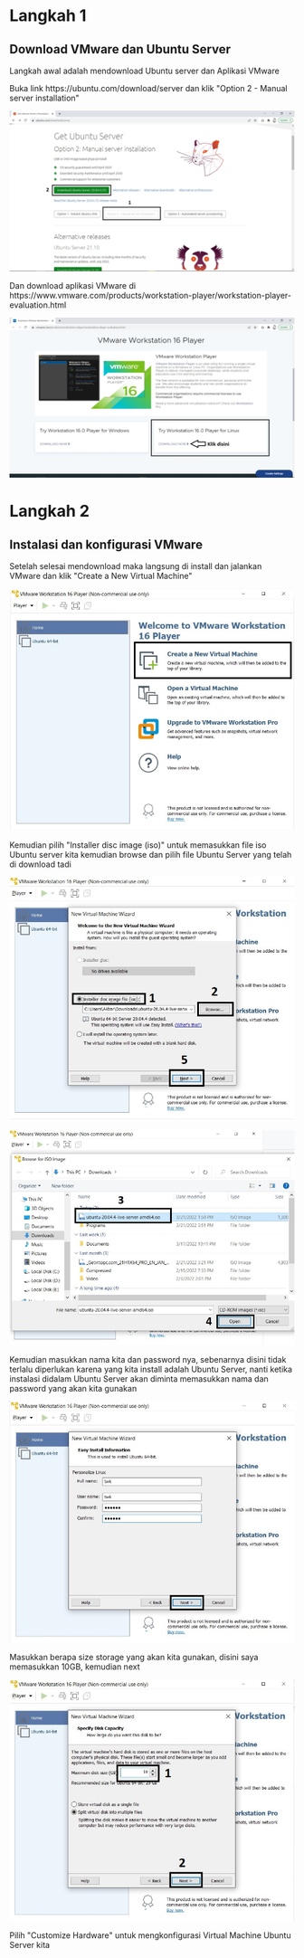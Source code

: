 <h1>Langkah 1</h1>
<h2>Download VMware dan Ubuntu Server</h2>
Langkah awal adalah mendownload Ubuntu server dan Aplikasi VMware <p>
Buka link https://ubuntu.com/download/server dan klik "Option 2 - Manual server installation"<p>
<img src="https://raw.githubusercontent.com/twkakbar/pelatihan/main/week%201/day%201/assets/Screenshot%20(1140).jpg" alt="Alt text" title="Gambar 1"><p>
Dan download aplikasi VMware di https://www.vmware.com/products/workstation-player/workstation-player-evaluation.html<p>
<img src="https://raw.githubusercontent.com/twkakbar/pelatihan/main/week%201/day%201/assets/Screenshot%20(1141).jpg" alt="Alt text" title="Gambar 2"><p>
  
<h1>Langkah 2</h1>
<h2>Instalasi dan konfigurasi VMware</h2>
Setelah selesai mendownload maka langsung di install dan jalankan VMware dan klik "Create a New Virtual Machine"<p>
<img src="https://raw.githubusercontent.com/twkakbar/pelatihan/main/week%201/day%201/assets/gambar3.jpg" alt="Alt text" title="Gambar 3"><p>
Kemudian pilih "Installer disc image (iso)" untuk memasukkan file iso Ubuntu server kita kemudian browse dan pilih file Ubuntu Server yang telah di download tadi<p>
<img src="https://raw.githubusercontent.com/twkakbar/pelatihan/main/week%201/day%201/assets/gambar4.jpg" alt="Alt text" title="Gambar 4"><p>
<img src="https://raw.githubusercontent.com/twkakbar/pelatihan/main/week%201/day%201/assets/gambar5.jpg" alt="Alt text" title="Gambar 5"><p>
Kemudian masukkan nama kita dan password nya, sebenarnya disini tidak terlalu diperlukan karena yang kita install adalah Ubuntu Server, nanti ketika instalasi didalam Ubuntu Server akan diminta memasukkan nama dan password yang akan kita gunakan<p>
<img src="https://raw.githubusercontent.com/twkakbar/pelatihan/main/week%201/day%201/assets/gambar6.jpg" alt="Alt text" title="Gambar 6"><p>
Masukkan berapa size storage yang akan kita gunakan, disini saya memasukkan 10GB, kemudian next<p>
<img src="https://raw.githubusercontent.com/twkakbar/pelatihan/main/week%201/day%201/assets/gambar7.jpg" alt="Alt text" title="Gambar 7"><p>
Pilih "Customize Hardware" untuk mengkonfigurasi Virtual Machine Ubuntu Server kita<p>
<img src="https://raw.githubusercontent.com/twkakbar/pelatihan/main/week%201/day%201/assets/gambar8jpg" alt="Alt text" title="Gambar 8><p>
Kemudian untuk Memory masukkan 2GB, Processor 2 Core, dan pada bagian Network Adapter pilih "NAT"
<img src="https://raw.githubusercontent.com/twkakbar/pelatihan/main/week%201/day%201/assets/gambar5.jpg" alt="Alt text" title="Gambar 9><p>                                                                                               
